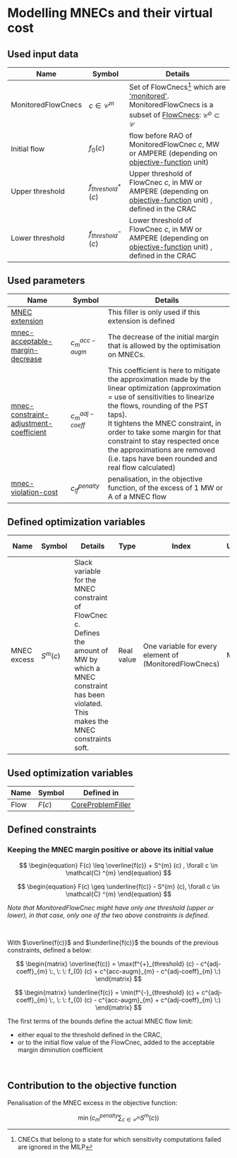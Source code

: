 # Modelling MNECs and their virtual cost

## Used input data

| Name               | Symbol                   | Details                                                                                                                                                                                                                            |
|--------------------|--------------------------|------------------------------------------------------------------------------------------------------------------------------------------------------------------------------------------------------------------------------------|
| MonitoredFlowCnecs | $c \in \mathcal{C} ^{m}$ | Set of FlowCnecs[^1] which are ['monitored'](/input-data/crac/json.md#optimised-and-monitored-cnecs). MonitoredFlowCnecs is a subset of [FlowCnecs](core-problem-filler.md#used-input-data): $\mathcal{C} ^{o} \subset \mathcal{C}$ |
| Initial flow       | $f_{0} (c)$              | flow before RAO of MonitoredFlowCnec $c$, MW or AMPERE (depending on [objective-function](/parameters.md#objective-function-parameters) unit)                                                                                                                                                                             |
| Upper threshold    | $f^{+}_{threshold} (c)$  | Upper threshold of FlowCnec $c$, in MW or AMPERE (depending on [objective-function](/parameters.md#objective-function-parameters) unit) , defined in the CRAC                                                                                                                                                                        |
| Lower threshold    | $f^{-}_{threshold} (c)$  | Lower threshold of FlowCnec $c$, in MW or AMPERE (depending on [objective-function](/parameters.md#objective-function-parameters) unit) , defined in the CRAC                                                                                                                                                                        |

[^1]: CNECs that belong to a state for which sensitivity computations failed are ignored in the MILP

## Used parameters

| Name                                                                                     | Symbol              | Details                                                                                                                                                                                                                                                                                                                                                                             |
|------------------------------------------------------------------------------------------|---------------------|-------------------------------------------------------------------------------------------------------------------------------------------------------------------------------------------------------------------------------------------------------------------------------------------------------------------------------------------------------------------------------------|
| [MNEC extension](/parameters.md#mnec-extension)                                          |                     | This filler is only used if this extension is defined                                                                                                                                                                                                                                                                                                                               |
| [mnec-acceptable-margin-decrease](/parameters.md#acceptable-margin-decrease)             | $c^{acc-augm}_{m}$  | The decrease of the initial margin that is allowed by the optimisation on MNECs.                                                                                                                                                                                                                                                                                                    |
| [mnec-constraint-adjustment-coefficient](/parameters.md#constraint-adjustment-coefficient) | $c^{adj-coeff}_{m}$ | This coefficient is here to mitigate the approximation made by the linear optimization (approximation = use of sensitivities to linearize the flows, rounding of the PST taps). <br> It tightens the MNEC constraint, in order to take some margin for that constraint to stay respected once the approximations are removed (i.e. taps have been rounded and real flow calculated) |
| [mnec-violation-cost](/parameters.md#violation-cost)                                     | $c^{penalty}_{lf}$  | penalisation, in the objective function, of the excess of 1 MW or A of a MNEC flow                                                                                                                                                                                                                                                                                                  |

## Defined optimization variables

| Name        | Symbol      | Details                                                                                                                                                                      | Type       | Index                                                  | Unit | Lower bound | Upper bound |
|-------------|-------------|------------------------------------------------------------------------------------------------------------------------------------------------------------------------------|------------|--------------------------------------------------------|------|-------------|-------------|
| MNEC excess | $S^{m} (c)$ | Slack variable for the MNEC constraint of FlowCnec c. <br> Defines the amount of MW by which a MNEC constraint has been violated. <br> This makes the MNEC constraints soft. | Real value | One variable for every element of (MonitoredFlowCnecs) | MW   | 0           | $+\infty$   |

## Used optimization variables

| Name | Symbol | Defined in                                                                 |
|------|--------|----------------------------------------------------------------------------|
| Flow | $F(c)$ | [CoreProblemFiller](core-problem-filler.md#defined-optimization-variables) |

## Defined constraints

### Keeping the MNEC margin positive or above its initial value

$$
\begin{equation}
F(c) \leq \overline{f(c)} + S^{m} (c) , \forall c \in \mathcal{C} ^{m}
\end{equation}
$$

$$
\begin{equation}
F(c) \geq \underline{f(c)} - S^{m} (c), \forall c \in \mathcal{C} ^{m}
\end{equation}
$$

*Note that MonitoredFlowCnec might have only one threshold (upper or lower), in that case, only one of the two above
constraints is defined.*

<br>

With $\overline{f(c)}$ and $\underline{f(c)}$ the bounds of the previous constraints, defined a below:

$$
\begin{matrix}
\overline{f(c)} = \max(f^{+}_{threshold} (c) - c^{adj-coeff}_{m} \:, \: \:
f_{0} (c) + c^{acc-augm}_{m} - c^{adj-coeff}_{m} \:)
\end{matrix}
$$

$$
\begin{matrix}
\underline{f(c)} = \min(f^{-}_{threshold} (c) + c^{adj-coeff}_{m} \:, \: \:
f_{0} (c) - c^{acc-augm}_{m} + c^{adj-coeff}_{m} \:)
\end{matrix}
$$

The first terms of the bounds define the actual MNEC flow limit:

- either equal to the threshold defined in the CRAC,
- or to the initial flow value of the FlowCnec, added to the acceptable margin diminution coefficient

<br>

## Contribution to the objective function

Penalisation of the MNEC excess in the objective function:

$$
\begin{equation}
\min (c^{penalty}_{m} \sum_{c \in \mathcal{C} ^{m}} S^{m} (c))
\end{equation}
$$